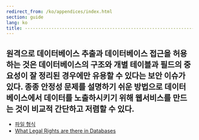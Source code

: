 ```yaml
---
redirect_from: /ko/appendices/index.html
section: guide
lang: ko
title: -----------------------------------------------------------------------------------------------------------------------------------------------------------------------------------------------------------------------------------------------------------------------------------------------------------------------
---
```

  원격으로 데이터베이스 추출과 데이터베이스 접근을 허용하는 것은 데이터베이스의 구조와 개별 테이블과 필드의 중요성이 잘 정리된 경우에만 유용할 수 있다는 보안 이슈가 있다. 종종 안정성 문제를 설명하기 쉬운 방법으로 데이터베이스에서 데이터를 노출하시키기 위해 웹서비스를 만드는 것이 비교적 간단하고 저렴할 수 있다.
  -----------------------------------------------------------------------------------------------------------------------------------------------------------------------------------------------------------------------------------------------------------------------------------------------------------------------

-   [파일 형식](file-formats.html)
-   [What Legal Rights are there in Databases](what-legal-ip-rights-are-there-in-databases.html)